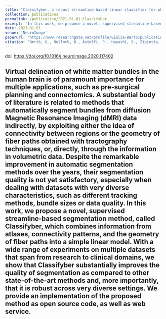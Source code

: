 ```yaml
---
title: "Classifyber, a robust streamline-based linear classifier for white matter bundle segmentation"
collection: publications
permalink: /publication/2021-01-01-Classifyber
excerpt: 'In this work, we propose a novel, supervised streamline-based segmentation method, called Classifyber, which combines information from atlases, connectivity patterns, and the geometry of fiber paths into a simple linear model. <br/><br/><img src="/images/berto2021_WordCloud.svg">'
date: 2021-01-01
venue: 'NeuroImage'
paperurl: 'https://www.researchgate.net/profile/Giulia-Berto/publication/339216328_Classifyber_a_robust_streamline-based_linear_classifier_for_white_matter_bundle_segmentation/links/5e47e70f458515072d9f1b79/Classifyber-a-robust-streamline-based-linear-classifier-for-white-matter-bundle-segmentation.pdf'
citation: 'Bertò, G., Bullock, D., Astolfi, P., Hayashi, S., Zigiotto, L., Annicchiarico, L., ... & Olivetti, E. (2021). Classifyber, a robust streamline-based linear classifier for white matter bundle segmentation. <i>NeuroImage</i>, 224, 117402.'
---
```

doi: https://doi.org/10.1016/j.neuroimage.2020.117402

Virtual delineation of white matter bundles in the human brain is of paramount importance for multiple applications, such as pre-surgical planning and connectomics. A substantial body of literature is related to methods that automatically segment bundles from diffusion Magnetic Resonance Imaging (dMRI) data indirectly, by exploiting either the idea of connectivity between regions or the geometry of fiber paths obtained with tractography techniques, or, directly, through the information in volumetric data. Despite the remarkable improvement in automatic segmentation methods over the years, their segmentation quality is not yet satisfactory, especially when dealing with datasets with very diverse characteristics, such as different tracking methods, bundle sizes or data quality. In this work, we propose a novel, supervised streamline-based segmentation method, called Classifyber, which combines information from atlases, connectivity patterns, and the geometry of fiber paths into a simple linear model. With a wide range of experiments on multiple datasets that span from research to clinical domains, we show that Classifyber substantially improves the quality of segmentation as compared to other state-of-the-art methods and, more importantly, that it is robust across very diverse settings. We provide an implementation of the proposed method as open source code, as well as web service.
---


